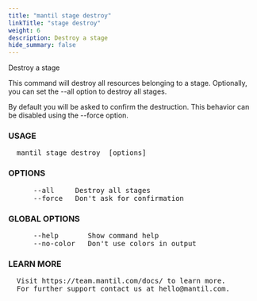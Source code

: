 ```yaml
---
title: "mantil stage destroy"
linkTitle: "stage destroy"
weight: 6
description: Destroy a stage
hide_summary: false
---
```


Destroy a stage

This command will destroy all resources belonging to a stage.
Optionally, you can set the --all option to destroy all stages.

By default you will be asked to confirm the destruction.
This behavior can be disabled using the --force option.

### USAGE
<pre>
  mantil stage destroy <name> [options]
</pre>
### OPTIONS
<pre>
      --all     Destroy all stages
      --force   Don't ask for confirmation
</pre>
### GLOBAL OPTIONS
<pre>
      --help       Show command help
      --no-color   Don't use colors in output
</pre>
### LEARN MORE
<pre>
  Visit https://team.mantil.com/docs/ to learn more.
  For further support contact us at hello@mantil.com.
</pre>

